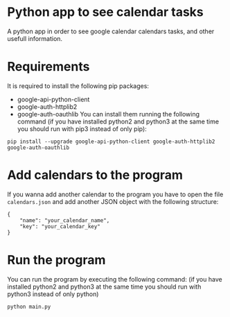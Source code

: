 # Python app to see calendar tasks
A python app in order to see google calendar calendars tasks, and other usefull information.

# Requirements
It is required to install the following pip packages:
* google-api-python-client
* google-auth-httplib2
* google-auth-oauthlib
You can install them running the following command (if you have installed python2 and python3 at the same time you should run with pip3 instead of only pip):
```
pip install --upgrade google-api-python-client google-auth-httplib2 google-auth-oauthlib
```

# Add calendars to the program
If you wanna add another calendar to the program you have to open the file `calendars.json` and add another JSON object with the following structure:
```
{
    "name": "your_calendar_name",
    "key": "your_calendar_key"
}
```

# Run the program
You can run the program by executing the following command: (if you have installed python2 and python3 at the same time you should run with python3 instead of only python)
```
python main.py
```